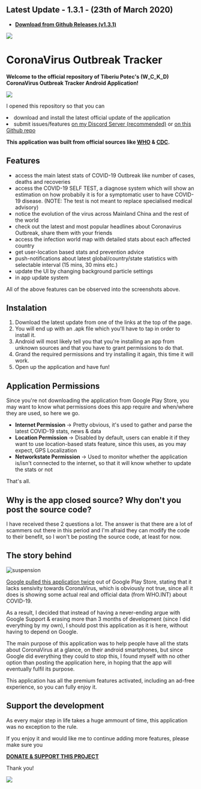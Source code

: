 <h2> Latest Update - 1.3.1 - (23th of March 2020)</h2>

- <b> [Download from Github Releases (v1.3.1)](https://github.com/TheWCKD/CoronaVirus-Outbreak-App/releases) </b>

![](https://i.imgur.com/K8FTaiV.jpg)


# CoronaVirus Outbreak Tracker

<b> Welcome to the official repository of Tiberiu Potec's (W_C_K_D) CoronaVirus Outbreak Tracker Android Application! </b>

![](https://i.imgur.com/EK9bWHZ.jpg)

I opened this repository so that you can <li> download and install the latest official update of the application </li> <li> submit issues/features [on my Discord Server (recommended)](https://discord.gg/jwjqHYs) or [on this Github repo](https://github.com/TheWCKD/CoronaVirus-Outbreak-App/issues)</li>

<b> This application was built from official sources like [WHO](https://www.who.int/) & [CDC](https://www.cdc.gov/). </b>

<h2> Features </h2>

- access the main latest stats of COVID-19 Outbreak like number of cases, deaths and recoveries
- access the COVID-19 SELF TEST, a diagnose system which will show an estimation on how probabily it is for a symptomatic user to have COVID-19 disease. (NOTE: The test is not meant to replace specialised medical advisory)
- notice the evolution of the virus across Mainland China and the rest of the world
- check out the latest and most popular headlines about Coronavirus Outbreak, share them with your friends
- access the infection world map with detailed stats about each affected country
- get user-location based stats and prevention advice
- push-notifications about latest global/country/state statistics with selectable interval (15 mins, 30 mins etc.)
- update the UI by changing background particle settings
- in app update system


All of the above features can be observed into the screenshots above.

<h2> Instalation </h2>

1. Download the latest update from one of the links at the top of the page.
2. You will end up with an .apk file which you'll have to tap in order to install it.
3. Android will most likely tell you that you're installing an app from unknown sources and that you have to grant permissions to do that.
4. Grand the required permissions and try installing it again, this time it will work.
5. Open up the application and have fun! 

<h2> Application Permissions </h2>

Since you're not downloading the application from Google Play Store, you may want to know what permissions does this app require and when/where they are used, so here we go.

- <b> Internet Permission </b> -> Pretty obvious, it's used to gather and parse the latest COVID-19 stats, news & data
- <b> Location Permission </b>-> Disabled by default, users can enable it if they want to use location-based stats feature, since this uses, as you may expect, GPS Localization
- <b> Networkstate Permission </b> -> Used to monitor whether the application is/isn't connected to the internet, so that it will know whether to update the stats or not

That's all.

<h2>Why is the app closed source? Why don't you post the source code?</h2>

I have received these 2 questions a lot. The answer is that there are a lot of scammers out there in this period and I'm afraid they can modify the code to their benefit, so I won't be posting the source code, at least for now. 

<h2> The story behind</h2>

![suspension](https://i.imgur.com/TjjHf91.png)


[Google pulled this application twice](https://i.imgur.com/odHVpRE.png) out of Google Play Store, stating that it lacks sensivity towards CoronaVirus, which is obviously not true, since all it does is showing some actual real and official data (from WHO.INT) about COVID-19.

As a result, I decided that instead of having a never-ending argue with Google Support & erasing more than 3 months of development (since I did everything by my own), I should post this application as it is here, without having to depend on Google.

The main purpose of this application was to help people have all the stats about CoronaVirus at a glance, on their android smartphones, but since Google did everything they could to stop this, I found myself with no other option than posting the application here, in hoping that the app will eventually fulfil its purpose.

This application has all the premium features activated, including an ad-free experience, so you can fully enjoy it.

<h2> Support the development </h2>

As every major step in life takes a huge ammount of time, this application was no exception to the rule.

If you enjoy it and would like me to continue adding more features, please make sure you

<b>[DONATE & SUPPORT THIS PROJECT](https://www.paypal.com/cgi-bin/webscr?cmd=_s-xclick&hosted_button_id=YUFZGFLDERYMG&source=url) </b>

Thank you!

![](https://media.tenor.com/images/c674ba98c40f6793eaf10a1356c1c36a/tenor.gif)

